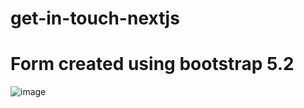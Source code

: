 
# get-in-touch-nextjs
# Form created using bootstrap 5.2
![image](https://github.com/imtiousbari/get-in-touch-nextjs/assets/107294858/99945b09-c67c-4d19-9369-0708298c9409)


